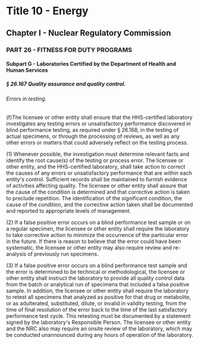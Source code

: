 
# Title 10 - Energy
## Chapter I - Nuclear Regulatory Commission
### PART 26 - FITNESS FOR DUTY PROGRAMS
#### Subpart G - Laboratories Certified by the Department of Health and Human Services
##### § 26.167 Quality assurance and quality control.
###### Errors in testing.

(f)The licensee or other entity shall ensure that the HHS-certified laboratory investigates any testing errors or unsatisfactory performance discovered in blind performance testing, as required under § 26.168, in the testing of actual specimens, or through the processing of reviews, as well as any other errors or matters that could adversely reflect on the testing process.

(1) Whenever possible, the investigation must determine relevant facts and identify the root cause(s) of the testing or process error. The licensee or other entity, and the HHS-certified laboratory, shall take action to correct the causes of any errors or unsatisfactory performance that are within each entity's control. Sufficient records shall be maintained to furnish evidence of activities affecting quality. The licensee or other entity shall assure that the cause of the condition is determined and that corrective action is taken to preclude repetition. The identification of the significant condition, the cause of the condition, and the corrective action taken shall be documented and reported to appropriate levels of management.

(2) If a false positive error occurs on a blind performance test sample or on a regular specimen, the licensee or other entity shall require the laboratory to take corrective action to minimize the occurrence of the particular error in the future. If there is reason to believe that the error could have been systematic, the licensee or other entity may also require review and re-analysis of previously run specimens.

(3) If a false positive error occurs on a blind performance test sample and the error is determined to be technical or methodological, the licensee or other entity shall instruct the laboratory to provide all quality control data from the batch or analytical run of specimens that included a false positive sample. In addition, the licensee or other entity shall require the laboratory to retest all specimens that analyzed as positive for that drug or metabolite, or as adulterated, substituted, dilute, or invalid in validity testing, from the time of final resolution of the error back to the time of the last satisfactory performance test cycle. This retesting must be documented by a statement signed by the laboratory's Responsible Person. The licensee or other entity and the NRC also may require an onsite review of the laboratory, which may be conducted unannounced during any hours of operation of the laboratory.

